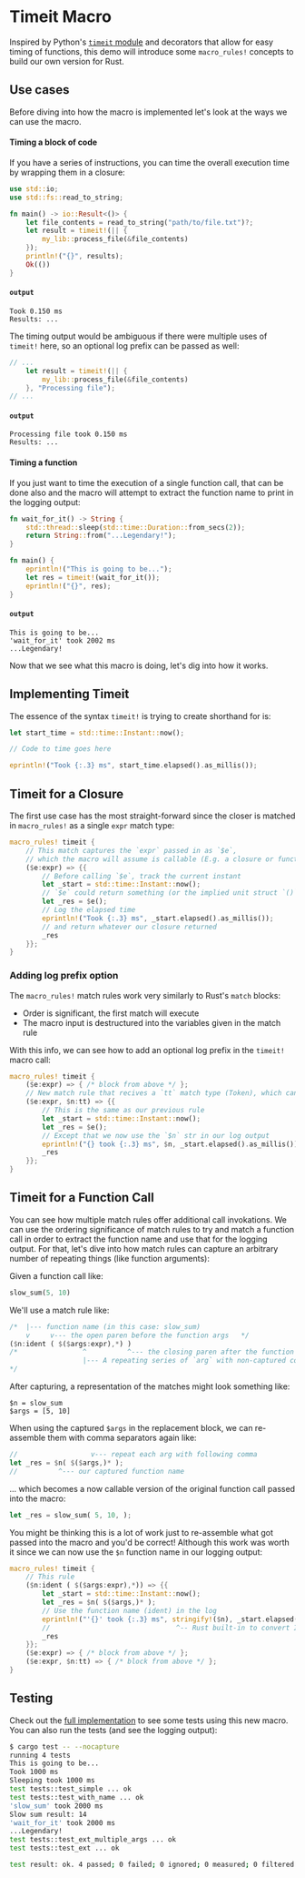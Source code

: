 # Timeit Macro

Inspired by Python's [`timeit` module](https://docs.python.org/3.8/library/timeit.html) and decorators that allow for easy timing of functions, this demo will introduce some `macro_rules!` concepts to build our own version for Rust.

## Use cases
Before diving into how the macro is implemented let's look at the ways we can use the macro.

#### Timing a block of code
If you have a series of instructions, you can time the overall execution time by wrapping them in a closure:

```rust
use std::io;
use std::fs::read_to_string;

fn main() -> io::Result<()> {
    let file_contents = read_to_string("path/to/file.txt")?;
    let result = timeit!(|| {
        my_lib::process_file(&file_contents)
    });
    println!("{}", results);
    Ok(())
}
```

#### **`output`**
```
Took 0.150 ms
Results: ...
```

The timing output would be ambiguous if there were multiple uses of `timeit!` here, so an optional log prefix can be passed as well:


```rust
// ...
    let result = timeit!(|| {
        my_lib::process_file(&file_contents)
    }, "Processing file");
// ...
```

#### **`output`**
```
Processing file took 0.150 ms
Results: ...
```

#### Timing a function
If you just want to time the execution of a single function call, that can be done also and the macro will attempt to extract the function name to print in the logging output:

```rust
fn wait_for_it() -> String {
    std::thread::sleep(std::time::Duration::from_secs(2));
    return String::from("...Legendary!");
}

fn main() {
    eprintln!("This is going to be...");
    let res = timeit!(wait_for_it());
    eprintln!("{}", res);
}
```

#### **`output`**
```
This is going to be...
'wait_for_it' took 2002 ms
...Legendary!
```

Now that we see what this macro is doing, let's dig into how it works.

## Implementing Timeit
The essence of the syntax `timeit!` is trying to create shorthand for is:

```rust
let start_time = std::time::Instant::now();

// Code to time goes here

eprintln!("Took {:.3} ms", start_time.elapsed().as_millis());
```


## Timeit for a Closure
The first use case has the most straight-forward since the closer is matched in `macro_rules!` as a single `expr` match type:

```rust
macro_rules! timeit {
    // This match captures the `expr` passed in as `$e`,
    // which the macro will assume is callable (E.g. a closure or function)
    ($e:expr) => {{
        // Before calling `$e`, track the current instant
        let _start = std::time::Instant::now();
        // `$e` could return something (or the implied unit struct `()`), so capture that in `_res`
        let _res = $e();
        // Log the elapsed time
        eprintln!("Took {:.3} ms", _start.elapsed().as_millis());
        // and return whatever our closure returned
        _res
    }};
}
```

### Adding log prefix option
The `macro_rules!` match rules work very similarly to Rust's `match` blocks:

- Order is significant, the first match will execute
- The macro input is destructured into the variables given in the match rule

With this info, we can see how to add an optional log prefix in the `timeit!` macro call:

```rust
macro_rules! timeit {
    ($e:expr) => { /* block from above */ };
    // New match rule that recives a `tt` match type (Token), which can be a `str`
    ($e:expr, $n:tt) => {{
        // This is the same as our previous rule
        let _start = std::time::Instant::now();
        let _res = $e();
        // Except that we now use the `$n` str in our log output
        eprintln!("{} took {:.3} ms", $n, _start.elapsed().as_millis());
        _res
    }};
}
```

## Timeit for a Function Call
You can see how multiple match rules offer additional call invokations. We can use the ordering significance of match rules to try and match a function call in order to extract the function name and use that for the logging output. For that, let's dive into how match rules can capture an arbitrary number of repeating things (like function arguments):


Given a function call like:

```rust
slow_sum(5, 10)
```

We'll use a match rule like:
```rust
/*  |--- function name (in this case: slow_sum)
    v     v--- the open paren before the function args   */
($n:ident ( $($args:expr),*) )
/*                ^          ^--- the closing paren after the function args)
                  |--- A repeating series of `arg` with non-captured comma separators
*/
```

After capturing, a representation of the matches might look something like:
```
$n = slow_sum
$args = [5, 10]
```

When using the captured `$args` in the replacement block, we can re-assemble them with comma separators again like:

```rust
//                  v--- repeat each arg with following comma
let _res = $n( $($args,)* );
//          ^--- our captured function name
```

... which becomes a now callable version of the original function call passed into the macro:
```rust
let _res = slow_sum( 5, 10, );
```

You might be thinking this is a lot of work just to re-assemble what got passed into the macro and you'd be correct! Although this work was worth it since we can now use the `$n` function name in our logging output:

```rust
macro_rules! timeit {
    // This rule
    ($n:ident ( $($args:expr),*)) => {{
        let _start = std::time::Instant::now();
        let _res = $n( $($args,)* );
        // Use the function name (ident) in the log
        eprintln!("'{}' took {:.3} ms", stringify!($n), _start.elapsed().as_millis());
        //                               ^-- Rust built-in to convert Identifiers to str
        _res
    }};
    ($e:expr) => { /* block from above */ };
    ($e:expr, $n:tt) => { /* block from above */ };
}
```

## Testing
Check out the [full implementation](src/lib.rs) to see some tests using this new macro. You can also run the tests (and see the logging output):

```sh
$ cargo test -- --nocapture
running 4 tests
This is going to be...
Took 1000 ms
Sleeping took 1000 ms
test tests::test_simple ... ok
test tests::test_with_name ... ok
'slow_sum' took 2000 ms
Slow sum result: 14
'wait_for_it' took 2000 ms
...Legendary!
test tests::test_ext_multiple_args ... ok
test tests::test_ext ... ok

test result: ok. 4 passed; 0 failed; 0 ignored; 0 measured; 0 filtered out
```
